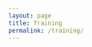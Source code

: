 ```yaml
---
layout: page
title: Training
permalink: /training/
---
```


<div class="content">
    <!--
        <dt data-lang=""><a href="" title=""></a></dt>

        <dt></dt>
        <dd>
            <ol>
                <li data-lang=""><a href="" title=""></a></li>
            </ol>
        </dd>
    -->

    <section class="info-section">
        <h4 class="info-section-title">General</h4>
        <dl class="info-section-list">
            <dt>An Anatomical Guide to Training by Thats_Justice from /r/Fitness</dt>
            <dd>
                <ol>
                    <li data-lang="en"><a href="http://www.reddit.com/r/Fitness/comments/2wcaoi/biceps_101_an_anatomical_guide_to_training/">Biceps 101: An Anatomical Guide to Training</a></li>
                    <li data-lang="en"><a href="http://www.reddit.com/r/Fitness/comments/2x4iwj/triceps_101_an_anatomical_guide_to_training/">Triceps 101: An Anatomical Guide to Training</a></li>
                    <li data-lang="en"><a href="http://www.reddit.com/r/Fitness/comments/2xxa7l/deltoids_101_an_anatomical_guide_to_training/">Deltoids 101: An Anatomical Guide to Training</a></li>
                    <li data-lang="en"><a href="http://www.reddit.com/r/Fitness/comments/2yozrg/back_101_an_anatomical_guide_to_training/">Back 101: An Anatomical Guide to Training</a></li>
                    <li data-lang="en"><a href="http://www.reddit.com/r/Fitness/comments/2zh7ah/chest_101_an_anatomical_guide_to_training/">Chest 101: An Anatomical Guide to Training</a></li>
                    <li data-lang="en"><a href="http://www.reddit.com/r/Fitness/comments/309ilj/core_101_an_anatomical_guide_to_training/">Core 101: An Anatomical Guide to Training</a></li>
                </ol>
            </dd>

            <dt>The best time to work out</dt>
            <dd>
                <ol>
                    <li data-lang="en"><a href="http://bayesianbodybuilding.com/best-time-to-work-out/">The best time to work out: Use your biorhythm for 84% more muscle</a></li>
                    <li data-lang="en"><a href="http://www.ncbi.nlm.nih.gov/pubmed/19910830">Effect of time-of-day-specific strength training on muscular hypertrophy in men</a></li>
                    <li data-lang="en"><a href="http://www.ergo-log.com/trainingevening.html">Training in the evening gives you more muscles, more definition</a></li>
                    <li data-lang="en"><a href="http://www.ergo-log.com/eveningmorning.html">Bodybuilders who train in the evening grow faster</a></li>
                    <li data-lang="en"><a href="http://www.ergo-log.com/evening.html">You're at your strongest early in the evening</a></li>
                    <li data-lang="en"><a href="http://www.ergo-log.com/afternoontraining.html">Training in the afternoon slightly more effective than in the morning</a></li>
                </ol>
            </dd>

            <dt>Comparision of calisthenic and weight training</dt>
            <dd>
                <ol>
                    <li data-lang="en"><a href="http://www.ncbi.nlm.nih.gov/pubmed/4033406">Aerobic/calisthenic and aerobic/circuit weight training programs for Navy men: a comparative study</a></li>
                    <li data-lang="en"><a href="http://oai.dtic.mil/oai/oai?verb=getRecord&metadataPrefix=html&identifier=ADA160621">A Comparison of Sprain and Strain Injury Rates during Aerobic/Calisthenic and Aerobic/Circuit Weight Training Programs</a></li>
                    <li data-lang="en"><a href="http://link.springer.com/article/10.1007/BF00426140">Fitness changes of naval women following aerobic based programs featuring calisthenic or circuit weight training exercises</a></li>
                    <li data-lang="en"><a href="http://journals.lww.com/nsca-jscr/Abstract/2003/08000/The_Effects_of_a_Calisthenics_and_a_Light_Strength.28.aspx">The Effects of a Calisthenics and a Light Strength Training Program on Lower Limb Muscle Strength and Body Composition in Mature Women</a></li>
                </ol>
            </dd>
            
            <dt>Concurrent Training for Strength Athletes</dt>
            <dd>
                <ol>
                    <li data-lang="en"><a href="http://www.store.jtsstrength.com/resources/hybrid-athlete">Alex Viada – The Hybrid Athlete [book]</a></li>
                    q0
                    <li data-lang="en"><a href="http://www.strengtheory.com/cardio-hypertrophy/">Cardio isn’t going to kill your gains</a></li>
                    <li data-lang="en"><a href="http://www.strengtheory.com/avoiding-cardio-could-be-holding-you-back/">Avoiding Cardio Could Be Holding You Back</a></li>
                    <li data-lang="en"><a href="http://www.strengtheory.com/practical-considerations-for-combining-cardiovascular-training-and-lifting/">Practical Considerations for Combining Cardio and Lifting</a></li>
                    <li data-lang="en"><a href="http://bretcontreras.com/how-to-maximize-concurrent-training/">How to Maximize Concurrent Training - Bret Contreras</a></li>
                    <li data-lang="en"><a href="https://youtu.be/U5fwt9yVl9s">Greg Nucolas on How Cardio Affects Strength Training [video]</a></li>
                    <li data-lang="en"><a href="https://itunes.apple.com/pl/podcast/well-traveled-wellness-podcast/id924030061?mt=2&i=337339168">Cardio or Weights, Training vs Performance, and Endurance Adaptation Secrets with Dr. Keith Baar [podcast]</a></li>
                    <li data-lang="en"><a href="http://breakingmuscle.com/hypertrophy/cardio-doesnt-kill-gains-and-you-should-be-doing-it">Cardio Doesn't Kill Gains (and You Should Be Doing It)</a></li>
                </ol>
            </dd>A

            <dt>Concurrent Training for Endurance Athletes</dt>
            <dd>
                <ol>
                    <li data-lang="en"><a href="http://t063.camel.ntupes.edu.tw/ezcatfiles/t063/download/attdown/0/strength%20endurance%20training%20EJAP%202011%20Ronnestad.pdf">High volume of endurance training impairs adaptations to 12 weeks of strength training in well-trained endurance athletes</a></li>
                    <li data-lang="en"><a href="http://brage.bibsys.no/xmlui/bitstream/handle/11250/170817/Raastad%20ScandJMedSciSport%202011.pdf?sequence=1">Strength training improves 5-min all-out performance following 185 min of cycling</a></li>
                    <li data-lang="en"><a href="http://www.researchgate.net/publication/255692648_Optimizing_strength_training_for_running_and_cycling_endurance_performance_A_review">Optimizing strength training for running and cycling endurance performance: A review.</a></li>
                </ol>
            </dd>

            <dt data-lang="en"><a href="http://www.weightrainer.net/potential.html">The WeighTrainer - Your Maximum Muscular Bodyweight and Measurements</a></dt>
            <dt data-lang="en"><a href="http://www.weightrainer.net/bodypred.html">The WeighTrainer - Maximum Muscular Bodyweight and Measurements Calculator</a></dt>
            <dt data-lang="en"><a href="http://www.weightrainer.net/maximum_bodypred.html">The WeighTrainer - Maximum Drug-Free Bodybuilding Potential Calculator</a></dt>
        </dl>
    </section>

    <section class="info-section">
        <h4 class="info-section-title">Weightlifting</h4>
        <dl class="info-section-list">
            <dt>Training routines</dt>
            <dd>
                <ol>
                    <li data-lang="en"><a href="http://www.leangains.com/2008/12/reverse-pyramid-revisited.html">Reverse Pyramid Revisited</a></li>
                    <li data-lang="en"><a href="http://stronglifts.com/5x5/">StrongLifts 5x5</a></li>
                    <li data-lang="en"><a href="http://www.muscleandstrength.com/workouts/phul-workout">Power Hypertrophy Upper Lower (P.H.U.L.) Workout</a></li>
                </ol>
            </dd>

            <dt>Routines spreadsheets</dt>
            <dd>
                <ol>
                    <li data-lang="en"><a href="https://www.dropbox.com/s/06rqdeahc9enkj3/5x5_intermediate_v0.3.xls?dl=1">5x5 Intermediate v0.3</a></li>
                    <li data-lang="en"><a href="https://www.dropbox.com/s/u5dexk6ubla3ov6/all_things_gym_smolov_squat_program.xlsx?dl=1" download>All Things Gym – Smolov Squat Program</a></li>
                    <li data-lang="en"><a href="https://www.dropbox.com/s/z4pvmvhnymvnfgl/beyond_531_berti.xlsx?dl=1" download>Beyond 5/3/1 – Berti's Version</a></li>
                    <li data-lang="en"><a href="https://www.dropbox.com/s/oon3kfbf51wb6af/russian_squat_routine.xlsx?dl=1" download>Russian Squat Routine</a></li>
                </ol>
            </dd>

            <dt>Everyday squatting</dt>
            <dd>
                <ol>
                    <li data-lang="en"><a href="http://www.t-nation.com/training/max-out-on-squats-every-day">Max Out on Squats Every Day</a></li>
                    <li data-lang="en"><a href="http://www.t-nation.com/training/daily-squat-cure">The Daily Squat Cure</a></li>
                    <li data-lang="en"><a href="http://breakingmuscle.com/strength-conditioning/everyday-squatting-for-the-everyday-athlete">Everyday Squatting for the Everyday Athlete</a></li>
                    <li data-lang="en"><a href="http://bretcontreras.com/observations-from-squatting-daily/">Observations from Squatting Daily</a></li>
                    <li data-lang="en"><a href="https://www.t-nation.com/training/100-day-squat-challenge">8 Lessons Learned From 100 Straight Days of Squatting</a></li>
                </ol>
            </dd>

            <dt>Squatting mechanics</dt>
            <dd>
                <ol>
                    <li data-lang="en"><a href="https://www.youtube.com/watch?v=Av3LO2GwpAk">Squats Part 1: Fold-Ability and Proportions</a></li>
                    <li data-lang="en"><a href="https://www.youtube.com/watch?v=KGEKRjlZKf8">Squats Part 2: Fold-Ability and Proportions (Examples and Adjustments)</a></li>
                    <li data-lang="en"><a href="https://www.youtube.com/watch?v=RRxQDOkqQTs">Squats Part 3: Problems with Single-Leg Assessments</a></li>
                    <li data-lang="en"><a href="https://www.youtube.com/watch?v=HpVwzvkfAC4">Squats Part 4: Q-Angle</a></li>
                    <li data-lang="en"><a href="https://www.youtube.com/watch?v=tf09i10EEas">Squats Part 5: Single Leg Squats</a></li>
                </ol>
            </dd>

            <dt>Belt</dt>
            <dd>
                <ol>
                    <li data-lang="en"><a href="http://www.strengtheory.com/the-belt-bible/">The Belt Bible</a></li>
                    <li data-lang="en"><a href="http://www.strengtheory.com/should-you-wear-a-belt-or-not-study-write-up/">Should you wear a belt or not? Study write-up</a></li>
                </ol>
            </dd>
            
            <dt>Rep Ranges</dt>
            <dd>
                <ol>
                    <li data-lang="en"><a href="http://www.aworkoutroutine.com/weight-training-intensity/">Weight Training Intensity – How Many Reps Per Set Of An Exercise?</a></li>
                    <li data-lang="en"><a href="http://breakingmuscle.com/strength-conditioning/simple-rep-range-rules-for-more-productive-strength-training">Simple rep range forules for more productive strength training</a></li>
                    <li data-lang="en"><a href="http://www.musculardevelopment.com/training/13948-high-or-low-reps-for-muscle-gains.html">High or Low reps for muscle gains</a></li>
                </ol>
            </dd>

            <dt data-lang="en"><a href="http://www.strengtheory.com/increasing-work-capacity/">Increasing work capacity</a></dt>
            <dt data-lang="en"><a href="http://www.weightrainer.net/training/rules.html">The Rules of Productive Weight Training for The Drug-Free Trainee</a></dt>
            <dt data-lang="en"><a href="http://www.jtsstrength.com/articles/2014/09/04/best-damn-squat-mobility-article-period/">Best damn squat mobility article. Period.</a></dt>
            <dt data-lang="en"><a href="http://www.exrx.net/Testing/WeightLifting/StrengthStandards.html">Weightlifting Performance Standards</a></dt>
            <dt data-lang="en"><a href="http://www.ncbi.nlm.nih.gov/pubmed/25047853">The effect of inter-set rest intervals on resistance exercise-induced muscle hypertrophy.</a></dt>
            <dt data-lang="pl"><a href="http://www.body-factory.pl/showthread.php?t=10272">Jak trenowac siłe/moc/mase/rzezbe/definicje? Faq, koks, suple, trening, dieta</a></dt>
            <dt data-lang="en"><a href="https://strengthcalc.com/">Strengthcalc.com - Proven Routines for Better Results</a></dt>
            <dt data-lang="en"><a href="http://www.rohitnair.net/pp/">Rohit Nair Fitness Program Picker</a></dt>
        </dl>
    </section>

    <section class="info-section">
        <h4 class="info-section-title">Bodybuilding</h4>
    </section>

    <section class="info-section">
        <h4 class="info-section-title">Olympic Weightlifting</h4>
        <dl class="info-section-list">
            <dt data-lang="en"><a href="http://www.catalystathletics.com/exercises/">Olympic Weightlifting Exercises Library</a></dt>
            <dt data-lang="en"><a href="http://70sbig.com/blog/2012/11/pendlays-weightlifting-programming-tips/">Pendlay's Weightlifting Programming Tips</a></dt>
            <dt data-lang="en"><a href="http://www.pendlay.com/A-Training-System-for-Beginning-Olympic-Weightlifters_df_90.html">A Training System for Beginning Olympic Weightlifters</a></dt>
            <dt data-lang="en"><a href="http://www.exrx.net/WeightTraining/Weightlifting.html">Olympic-style Weightlifting</a></dt>
        </dl>
    </section>

    <section class="info-section">
        <h4 class="info-section-title">Powerlifting</h4>
        <dl class="info-section-list">
            <dt data-lang="en"><a href="http://www.strstd.com/">Strength Standards Calculator</a></dt>
            <dt data-lang="en"><a href="http://www.powerliftingtowin.com/powerlifting-technique/">Powerlifting Technique</a></dt>
            <dt data-lang="en"><a href="http://www.powerliftingtowin.com/powerlifting-programs/">Powerlifting Programs</a></dt>
            <dt data-lang="en"><a href="http://www.powerliftingtowin.com/powerlifting-nutrition/">Powerlifting Nutrition</a></dt>


            <dt>High Bar vs. Low Bar Squatting</dt>
            <dd>
                <ol>
                    <li data-lang="en"><a href="http://www.strengtheory.com/its-time-to-end-this-nonsense-high-bar-vs-low-bar-squatting/">High Bar vs. Low Bar Squatting</a></li>
                    <li data-lang="en"><a href="http://70sbig.com/blog/2012/01/low-bar-vs-high-bar-squatting/">High Bar vs Low Bar Squatting</a></li>
                    <li data-lang="en"><a href="http://www.strengtheory.com/high-bar-and-low-bar-squatting-2-0/">High Bar and Low Bar Squatting 2.0</a></li>
                </ol>
            </dd>
        </dl>
    </section>
    
    <section class="info-section">
        <h4 class="info-section-title">CrossFit</h4>
        <dl class="info-section-list">
            <dt data-lang="en"><a href="https://www.t-nation.com/training/doctors-view-of-crossfit">A Doctor's View of CrossFit</a></dt>
            <dt data-lang="en"><a href="http://www.theptdc.com/2014/09/crossfit/">On CrossFit</a></dt>
        </dl>
    </section>

    <section class="info-section">
        <h4 class="info-section-title">Calisthenic</h4>
        <dl class="info-section-list">
            <dt data-lang="en"><a href="http://www.beastskills.com/tutorials/">Tutorials &laquo; Bodyweight Strength Training &laquo; Beast Skills</a></dt>
            <dt data-lang="en"><a href="http://well.blogs.nytimes.com/projects/workouts/">The Scientific 7-Minute Workout</a></dt>
        </dl>
    </section>

    <section class="info-section">
        <h4 class="info-section-title">Mobility and Stretching</h4>
        <dl class="info-section-list">
            <dt data-lang="en"><a href="http://www.allthingsgym.com/mobility101/">Mobility 101 Guide</a></dt>
            <dt data-lang="en"><a href="http://evidencemag.com/stretching">The Definitive Guide to Why Stretching and Mobility Exercises are Completely Overrated</a></dt>
            <dt data-lang="en"><a href="http://www.catalystathletics.com/article/137/Shut-Up-Flexibility/">Shut Up, Flexibility</a></dt>
        </dl>
    </section>

    <section class="info-section">
        <h4 class="info-section-title">Conditioning</h4>
        <dl class="info-section-list">
            <dt>Cardio – Fasted vs. Fed</dt>
            <dd>
                <ol>
                    <li data-lang="en"><a href="http://forum.bodybuilding.com/attachment.php?attachmentid=5193843">Does cardio after an overnigh fast maximize fat loss</a></li>
                    <li data-lang="en"><a href="http://www.jissn.com/content/11/1/54/abstract">Body composition changes associated with fasted versus non-fasted aerobic exercise</a></li>
                </ol>
            </dd>

            <dt>Cardio intensity</dt>
            <dd>
                <ol>
                    <li data-lang="en"><a href="http://www.alanaragon.com/myths-under-the-microscope-the-fat-burning-zone-fasted-cardio.html">Myths Under The Microscope Part 1: The Low Intensity Fat Burning Zone</a></li>
                    <li data-lang="en"><a href="http://www.ncbi.nlm.nih.gov/pubmed/8028502/">Impact of exercise intensity on body fatness and skeletal muscle metabolism.</a></li>
                    <li data-lang="en"><a href="http://www.ncbi.nlm.nih.gov/pmc/articles/PMC2991639/">High-Intensity Intermittent Exercise and Fat Loss</a></li>
                    <li data-lang="en"><a href="http://www.ncbi.nlm.nih.gov/pubmed/8883001">Effects of exercise intensity on 24-h energy expenditure and substrate oxidation.</a></li>
                    <li data-lang="en"><a href="http://www.ncbi.nlm.nih.gov/pubmed/18197184">The effects of high-intensity intermittent exercise training on fat loss and fasting insulin levels of young women.</a></li>
                    <li data-lang="en"><a href="http://www.ncbi.nlm.nih.gov/pubmed/20473222">Run sprint interval training improves aerobic performance but not maximal cardiac output.</a></li>
                </ol>
            </dd>
        </dl>
    </section>

    <section class="info-section">
        <h4 class="info-section-title">Science</h4>
        <dl class="info-section-list">
            <dt>Biochemistry of exercise, fatigue and lactid acid</dt>
            <dd>
                <ol>
                    <li data-lang="en"><a href="http://runnersconnect.net/running-training-articles/science-of-lactic-acid/">How lactic acid really works: The science of fatigue and lactate</a></li>
                    <li data-lang="en"><a href="http://ajpregu.physiology.org/content/287/3/R502">Biochemistry of exercise-induced metabolic acidosis</a></li>
                    <li data-lang="en"><a href="http://www.ncbi.nlm.nih.gov/pubmed/15308499">The multiple roles of phosphate in muscle fatigue</a></li>
                    <li data-lang="en"><a href="http://www.ncbi.nlm.nih.gov/pmc/articles/PMC3518787/">Biochemistry of exercise-induced metabolic acidosis</a></li>
                    <li data-lang="en"><a href="http://en.wikipedia.org/wiki/Citric_acid_cycle">Cytric acid cycle</a></li>
                    <li data-lang="en"><a href="http://en.wikipedia.org/wiki/Cori_cycle">Cori cycle</a></li>
                    <li data-lang="pl"><a href="http://bieganie.pl/?cat=16&id=138&show=1">"Wojna protonów" lub metabolizm wysiłkowej kwasicy metabolicznej</a></li>
                    <li data-lang="pl"><a href="http://maratony24.pl/zdrowie_biegaczy/wiedza_dla_maratonczyka_biochemia_wysilku_fizycznego,1008.html">Metaboliczne zabezpieczenie pracy fizycznej</a></li>
                    <li data-lang="pl"><a href="http://www.musculardevelopment.pl/trening/art,23,metaboliczne-uwarunkowania-wysilku-fizycznego.html">Metaboliczne uwarunkowania wysiłku fizycznego</a></li>
                </ol>
            </dd>
        </dl>
    </section>
    
    <section class="info-section">
        <h4 class="info-section-title">Interviews</h4>
        <dl class="info-section-list">
            <dt data-lang="en"><a href="https://www.t-nation.com/training/too-much-muscle">Too Much Muscle – The Glenn Pendlay Secret</a></dt>
            <dt data-lang="en"><a href="https://www.t-nation.com/training/max-out-on-squats-every-day">Max Out on Squats Every Day – John Broz</a></dt>
        </dl>
    </section>

    <section class="info-section">
        <h4 class="info-section-title">Other resources</h4>
        <dl class="info-section-list">
            <dt data-lang="en"><a href="http://simplesciencefitness.com/">Simple Science Fitness. Burn Fat. Build Muscle. Be Healthy.</a></dt>
            <dt data-lang="en"><a href="http://bayesianbodybuilding.com/">Bayesian Bodybuilding</a></dt>
            <dt data-lang="en"><a href="http://www.bodyrecomposition.com/">Bodyrecomposition</a></dt>
            <dt data-lang="en"><a href="http://rippedbody.jp/">RippedBody.jp | No Nonsense Diet &amp; Training Guides</a></dt>
            <dt data-lang="en"><a href="http://bretcontreras.com/">Bret Contreras - How to Build Strong, Powerful Glutes and Increase Your Explosive Strength, Speed, and Athleticism.</a></dt>
            <dt data-lang="en"><a href="http://www.strengthandconditioningresearch.com/blog/index/">Strength &amp; Conditioning Research</a></dt>
            <dt data-lang="en"><a href="http://www.strengtheory.com/">Strengtheory &bull; The online home for thinking lifters.</a></dt>
            <dt data-lang="en"><a href="http://www.aworkoutroutine.com/">A Workout Routine – The Best Workouts, Routines, Programs And Plans</a></dt>
            <dt data-lang="en"><a href="http://daily.barbellshrugged.com/">Barbell Shrugged</a></dt>
            <dt data-lang="en"><a href="http://www.leangains.com/">Intermittent fasting diet for fat loss, muscle gain and health</a></dt>
            <dt data-lang="en"><a href="http://www.t-nation.com/">T Nation | Strength Training, Bodybuilding</a></dt>
            <dt data-lang="pl"><a href="http://www.fiteligent.pl/">Fiteligent</a></dt>
            <dt data-lang="pl"><a href="http://rekompozycja.pl/">Rekompozycja</a></dt>
        </dl>
    </section>
</div>


